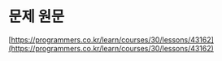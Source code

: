 # 문제 원문

[https://programmers.co.kr/learn/courses/30/lessons/43162](https://programmers.co.kr/learn/courses/30/lessons/43162)
